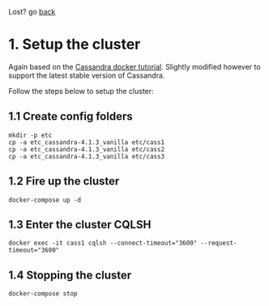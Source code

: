 Lost? go [back](./../readme.md)

# 1. Setup the cluster

Again based on the [Cassandra docker tutorial](https://blog.digitalis.io/containerized-cassandra-cluster-for-local-testing-60d24d70dcc4). Slightly modified however to support the latest stable version of Cassandra. 

Follow the steps below to setup the cluster:

## 1.1 Create config folders

```
mkdir -p etc
cp -a etc_cassandra-4.1.3_vanilla etc/cass1
cp -a etc_cassandra-4.1.3_vanilla etc/cass2
cp -a etc_cassandra-4.1.3_vanilla etc/cass3
```

## 1.2 Fire up the cluster

```
docker-compose up -d
```

## 1.3 Enter the cluster CQLSH

```
docker exec -it cass1 cqlsh --connect-timeout="3600" --request-timeout="3600"
```

## 1.4 Stopping the cluster
```
docker-compose stop
```
